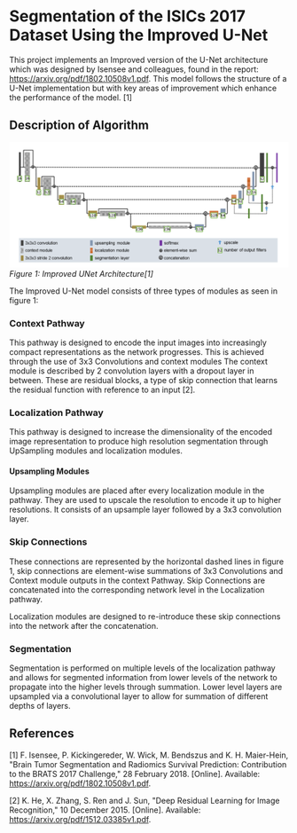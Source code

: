 # Segmentation of the ISICs 2017 Dataset Using the Improved U-Net

This project implements an Improved version of the U-Net architecture which was designed by Isensee and colleagues, found in the report: https://arxiv.org/pdf/1802.10508v1.pdf.
This model follows the structure of a U-Net implementation but with key areas of improvement which enhance the performance of the model. [1]

## Description of Algorithm

![](Images/Improved-Unet.png)
_Figure 1: Improved UNet Architecture[1]_

The Improved U-Net model consists of three types of modules as seen in figure 1:
### Context Pathway
  This pathway is designed to encode the input images into increasingly compact representations
  as the network progresses. This is achieved through the use of 3x3 Convolutions and context modules
  The context module is described by 2 convolution layers with a dropout layer in between. 
  These are residual blocks, a type of skip connection that learns the residual function 
  with reference to an input [2].

### Localization Pathway
  This pathway is designed to increase the dimensionality of the encoded image representation 
  to produce high resolution segmentation through UpSampling modules and localization modules.
#### Upsampling Modules
  Upsampling modules are placed after every localization module in the pathway. They are used to 
  upscale the resolution to encode it up to higher resolutions. It consists of an upsample layer 
  followed by a 3x3 convolution layer.
### Skip Connections
  These connections are represented by the horizontal dashed lines in figure 1, skip connections 
  are element-wise summations of 3x3 Convolutions and Context module outputs in the context Pathway.
Skip Connections are concatenated into the corresponding network level in the Localization pathway.

Localization modules are designed to re-introduce these skip connections into the network after the
concatenation.
### Segmentation 
Segmentation is performed on multiple levels of the localization pathway and allows for segmented information
from lower levels of the network to propagate into the higher levels through summation. Lower level layers
are upsampled via a convolutional layer to allow for summation of different depths of layers.







## References 
[1] F. Isensee, P. Kickingereder, W. Wick, M. Bendszus and K. H. Maier-Hein, "Brain Tumor Segmentation and Radiomics Survival Prediction: Contribution to the BRATS 2017 Challenge," 28 February 2018. [Online]. Available: https://arxiv.org/pdf/1802.10508v1.pdf.

[2] K. He, X. Zhang, S. Ren and J. Sun, "Deep Residual Learning for Image Recognition," 10 December 2015. [Online]. Available: https://arxiv.org/pdf/1512.03385v1.pdf.




